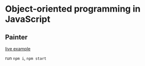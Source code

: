 # Object-oriented programming in JavaScript

## Painter

[live example](https://calledbythe4ire.github.io/painter/)

run `npm i`, `npm start`